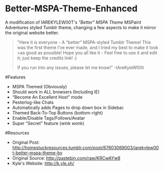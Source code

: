 # Better-MSPA-Theme-Enhanced
A modification of IAREKYLEW00T's *"Better" MSPA Theme* MSPaint Adventures styled Tumblr theme, changing a few aspects to make it mirror the original website better.


>"Here it is everyone - A “better” MSPA-styled Tumblr Theme! This was the first theme I’ve ever made, and I tried my best to make it look >as good as possible! Hope you all like it - Feel free to use it and edit it; just keep the credits link! :)
>
>If you run into any issues, please let me know!" -IAreKyleW00t


#Features
- MSPA Themed (Obviously)
- Should work in ALL browsers (Including IE)
- “Become An Excellent Host” mode
- Pesterlog-like Chats
- Automatically adds Pages to drop down box in Sidebar.
- Themed Back-To-Top Buttons (bottom-right)
- Enable/Disable Tags/Follows/Avatar
- Super “Secret” feature (wink wonk)

#Resources
- Original Post: http://homestuckresources.tumblr.com/post/67603069003/iarekylew00t-better-mspa-theme-by
- Original Source: http://pastebin.com/raw/KRCwAYw8
- Kyle's Website: http://k.yle.sh/
